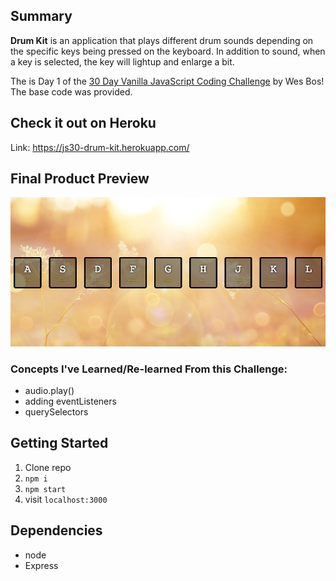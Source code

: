 ## Summary

**Drum Kit** is an application that plays different drum sounds depending on the specific keys being pressed on the keyboard. In addition to sound, when a key is selected, the key will lightup and enlarge a bit.

The is Day 1 of the [30 Day Vanilla JavaScript Coding Challenge](https://javascript30.com/) by Wes Bos! The base code was provided.

## Check it out on Heroku

Link: https://js30-drum-kit.herokuapp.com/

## Final Product Preview

![home-page](https://github.com/StephhyL/JS30-Drum-Kit/blob/main/docs/home.png)

### Concepts I've Learned/Re-learned From this Challenge:

- audio.play()
- adding eventListeners
- querySelectors

## Getting Started

1. Clone repo
2. `npm i`
3. `npm start`
4. visit `localhost:3000`

## Dependencies

- node
- Express
